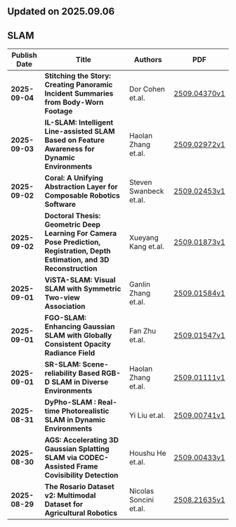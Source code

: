 ## Updated on 2025.09.06

## SLAM

|Publish Date|Title|Authors|PDF|
|---|---|---|---|
|**2025-09-04**|**Stitching the Story: Creating Panoramic Incident Summaries from Body-Worn Footage**|Dor Cohen et.al.|[2509.04370v1](http://arxiv.org/abs/2509.04370v1)|
|**2025-09-03**|**IL-SLAM: Intelligent Line-assisted SLAM Based on Feature Awareness for Dynamic Environments**|Haolan Zhang et.al.|[2509.02972v1](http://arxiv.org/abs/2509.02972v1)|
|**2025-09-02**|**Coral: A Unifying Abstraction Layer for Composable Robotics Software**|Steven Swanbeck et.al.|[2509.02453v1](http://arxiv.org/abs/2509.02453v1)|
|**2025-09-02**|**Doctoral Thesis: Geometric Deep Learning For Camera Pose Prediction, Registration, Depth Estimation, and 3D Reconstruction**|Xueyang Kang et.al.|[2509.01873v1](http://arxiv.org/abs/2509.01873v1)|
|**2025-09-01**|**ViSTA-SLAM: Visual SLAM with Symmetric Two-view Association**|Ganlin Zhang et.al.|[2509.01584v1](http://arxiv.org/abs/2509.01584v1)|
|**2025-09-01**|**FGO-SLAM: Enhancing Gaussian SLAM with Globally Consistent Opacity Radiance Field**|Fan Zhu et.al.|[2509.01547v1](http://arxiv.org/abs/2509.01547v1)|
|**2025-09-01**|**SR-SLAM: Scene-reliability Based RGB-D SLAM in Diverse Environments**|Haolan Zhang et.al.|[2509.01111v1](http://arxiv.org/abs/2509.01111v1)|
|**2025-08-31**|**DyPho-SLAM : Real-time Photorealistic SLAM in Dynamic Environments**|Yi Liu et.al.|[2509.00741v1](http://arxiv.org/abs/2509.00741v1)|
|**2025-08-30**|**AGS: Accelerating 3D Gaussian Splatting SLAM via CODEC-Assisted Frame Covisibility Detection**|Houshu He et.al.|[2509.00433v1](http://arxiv.org/abs/2509.00433v1)|
|**2025-08-29**|**The Rosario Dataset v2: Multimodal Dataset for Agricultural Robotics**|Nicolas Soncini et.al.|[2508.21635v1](http://arxiv.org/abs/2508.21635v1)|

